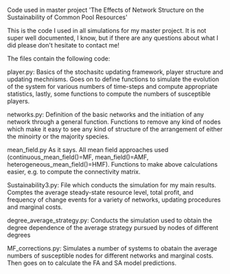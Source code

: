 Code used in master project 'The Effects of Network Structure on the Sustainability of Common Pool Resources'

This is the code I used in all simulations for my master project. It is not super well documented, I know, but if there are any questions about what I did please don't hesitate to contact me!

The files contain the following code:

  player.py:    Basics of the stochasitc updating framework, player structure and updating mechnisms. Goes on to define functions to simulate the evolution of the                   system for various numbers of time-steps and compute appropriate statistics, lastly, some functions to compute the numbers of susceptible players.
  
  networks.py:  Definition of the basic networks and the initiation of any network through a general function. Functions to remove any kind of nodes which make it 
                easy to see any kind of structure of the arrangement of either the minoirty or the majority species.
                
  mean_field.py As it says. All mean field approaches used (continuous_mean_field()=MF, mean_field()=AMF, heterogeneous_mean_field()=HMF). Functions to make above                   calculations easier, e.g. to compute the connectivity matrix.
  
  Sustainability3.py:           File which conducts the simulation for my main results. Comptes the average steady-state resource level, total profit, and frequency                                 of change events for a variety of networks, updating procedures and marginal costs.
  
  degree_average_strategy.py:   Conducts the simulation used to obtain the degree dependence of the average strategy pursued by nodes of different degrees
  
  MF_corrections.py:             Simulates a number of systems to obatain the average numbers of susceptible nodes for different networks and marginal costs. Then                                    goes on to calculate the FA and SA model predictions.
  
